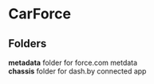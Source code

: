 CarForce
========
Folders
-------
**metadata** folder for force.com metdata  
**chassis** folder for dash.by connected app

